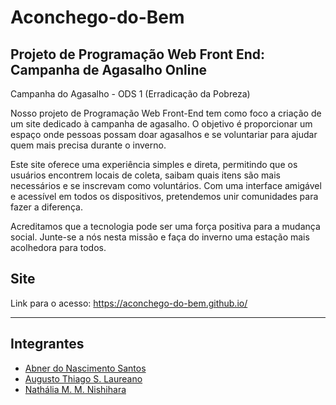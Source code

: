 # Aconchego-do-Bem
## Projeto de Programação Web Front End: Campanha de Agasalho Online

Campanha do Agasalho - ODS 1 (Erradicação da Pobreza)

Nosso projeto de Programação Web Front-End tem como foco a criação de um site dedicado à campanha de agasalho. O objetivo é proporcionar um espaço onde pessoas possam doar agasalhos e se voluntariar para ajudar quem mais precisa durante o inverno.

Este site oferece uma experiência simples e direta, permitindo que os usuários encontrem locais de coleta, saibam quais itens são mais necessários e se inscrevam como voluntários. Com uma interface amigável e acessível em todos os dispositivos, pretendemos unir comunidades para fazer a diferença.

Acreditamos que a tecnologia pode ser uma força positiva para a mudança social. Junte-se a nós nesta missão e faça do inverno uma estação mais acolhedora para todos.

## Site
Link para o acesso: https://aconchego-do-bem.github.io/

---

## Integrantes
<ul>
  <li><a href="https://github.com/abnerns">Abner do Nascimento Santos</a></li>
  <li><a href="https://github.com/thiagoatsl">Augusto Thiago S. Laureano</a></li>
  <li><a href="https://github.com/nathaliamiyuki">Nathália M. M. Nishihara</a></li>
</ul>
